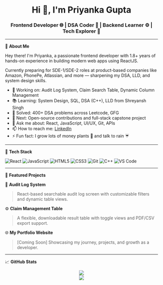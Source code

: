 <h1 align="center">Hi 👋, I'm Priyanka Gupta</h1>
<h3 align="center">Frontend Developer 🌐 | DSA Coder 🧠 | Backend Learner ⚙️ | Tech Explorer 🚀</h3>

---

🌸 **About Me**

Hey there! I'm Priyanka, a passionate frontend developer with 1.8+ years of hands-on experience in building modern web apps using ReactJS.

Currently preparing for SDE-1/SDE-2 roles at product-based companies like Amazon, PhonePe, Atlassian, and more — sharpening my DSA, LLD, and system design skills.

- 🔭 Working on: Audit Log System, Claim Search Table, Dynamic Column Management
- 📚 Learning: System Design, SQL, DSA (C++), LLD from Shreyansh Singh
- 🧠 Solved: 400+ DSA problems across Leetcode, GFG
- 🌱 Next: Open-source contributions and full-stack capstone project
- 💬 Ask me about: React, JavaScript, UI/UX, Git, APIs
- 📫 How to reach me: [LinkedIn](https://www.linkedin.com/in/your-profile/)
- ⚡ Fun fact: I grow lots of money plants 🌱 and talk to rain ☔

---

🧰 **Tech Stack**

![React](https://img.shields.io/badge/-ReactJS-61DAFB?logo=react&logoColor=white&style=flat)
![JavaScript](https://img.shields.io/badge/-JavaScript-F7DF1E?logo=javascript&logoColor=black&style=flat)
![HTML5](https://img.shields.io/badge/-HTML5-E34F26?logo=html5&logoColor=white&style=flat)
![CSS3](https://img.shields.io/badge/-CSS3-1572B6?logo=css3&logoColor=white&style=flat)
![Git](https://img.shields.io/badge/-Git-F05032?logo=git&logoColor=white&style=flat)
![C++](https://img.shields.io/badge/-C++-00599C?logo=cplusplus&logoColor=white&style=flat)
![VS Code](https://img.shields.io/badge/-VSCode-007ACC?logo=visual-studio-code&logoColor=white&style=flat)

---

🌟 **Featured Projects**

🌿 **Audit Log System**
> React-based searchable audit log screen with customizable filters and dynamic table views.

⚙️ **Claim Management Table**
> A flexible, downloadable result table with toggle views and PDF/CSV export support.

🌐 **My Portfolio Website**
> [Coming Soon] Showcasing my journey, projects, and growth as a developer.

---

📈 **GitHub Stats**

<p align="center">
  <img src="https://github-readme-stats.vercel.app/api?username=your-github-username&show_icons=true&theme=tokyonight" />
  <br/>
  <img src="https://github-readme-stats.vercel.app/api/top-langs/?username=your-github-username&layout=compact&theme=tokyonight" />
</p>

<!--
**Priyanka1g/Priyanka1g** is a ✨ _special_ ✨ repository because its `README.md` (this file) appears on your GitHub profile.

Here are some ideas to get you started:

- 🔭 I’m currently working on ...
- 🌱 I’m currently learning ...
- 👯 I’m looking to collaborate on ...
- 🤔 I’m looking for help with ...
- 💬 Ask me about ...
- 📫 How to reach me: ...
- 😄 Pronouns: ...
- ⚡ Fun fact: ...
-->

